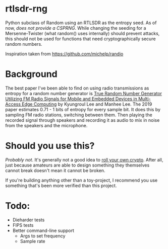# rtlsdr-rng

Python subclass of Random using an RTLSDR as the entropy seed. As of now, *does not provide a CSPRNG*. While changing the seeding for a Mersenne-Twister (what random() uses internally) should prevent attacks, this should not be used for functions that need cryptographically secure random numbers.  

Inspiration taken from https://github.com/michelp/randio

# Background 

The best paper I've been able to find on using radio transmissions as entropy for a random number generator is [True Random Number Generator Utilizing FM Radio Signals for Mobile and Embedded Devices in Multi-Access Edge Computing](https://www.ncbi.nlm.nih.gov/pmc/articles/PMC6806610/pdf/sensors-19-04130.pdf#cite.B7-sensors-552848) by Kyungroul Lee and Manhee Lee. The 2019 paper estimates 0.71 - 1 bits of entropy for every sample bit. It does this by sampling FM radio stations, switching between them. Then playing the recorded signal through speakers and recording it as audio to mix in noise from the speakers and the microphone. 

# Should you use this? 

_Probably not_. It's generally not a good idea to [roll your own crypto](https://www.schneier.com/blog/archives/2015/05/amateurs_produc.html). After all, just because amateurs are able to design something they themselves cannot break doesn't mean it cannot be broken. 

If you're building anything other than a toy-project, I recommend you use something that's been more verified than this project. 

# Todo:

* Dieharder tests
* FIPS tests
* Better command-line support 
   * Args to set frequency 
   * Sample rate
